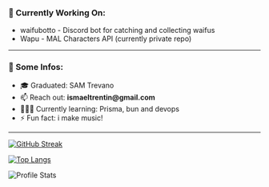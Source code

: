 ### 🔧 Currently Working On:

* waifubotto - Discord bot for catching and collecting waifus
* Wapu - MAL Characters API (currently private repo)

---

### 🔎 Some Infos:

- 🎓 Graduated:                SAM Trevano
- 📫 Reach out:           __ismaeltrentin@gmail.com__
- 👨🏻‍💻 Currently learning:    Prisma, bun and devops
- ⚡ Fun fact:                  i make music!

---

[![GitHub Streak](http://github-readme-streak-stats.herokuapp.com?user=IsmaelTrentin&theme=tokyonight)](https://git.io/streak-stats)

[![Top Langs](https://github-readme-stats-phi-olive-85.vercel.app/api/top-langs/?username=IsmaelTrentin&layout=compact&theme=tokyonight)](https://github.com/anuraghazra/github-readme-stats)

![Profile Stats](https://github-readme-stats-phi-olive-85.vercel.app/api?username=IsmaelTrentin&count_private=true&show_icons=true&theme=tokyonight)
